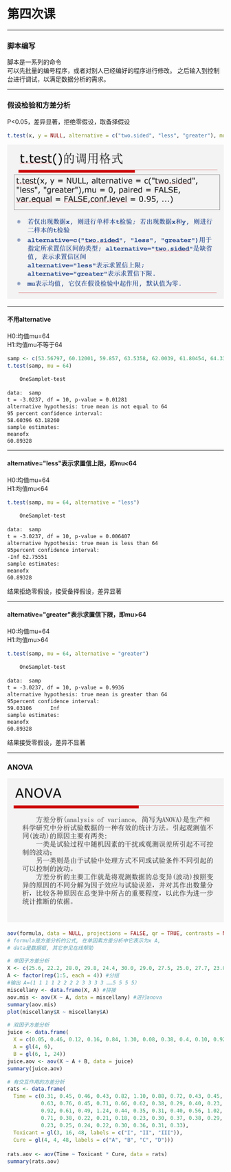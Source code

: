 # 第四次课

***

### 脚本编写

脚本是一系列的命令  
可以先批量的编号程序，或者对别人已经编好的程序进行修改。 之后输入到控制台进行调试，以满足数据分析的需求。
***

### 假设检验和方差分析

P<0.05，差异显著，拒绝零假设，取备择假设

```r
t.test(x, y = NULL, alternative = c("two.sided", "less", "greater"), mu = 0, paired = FALSE, var.equal = FALSE, conf.level = 0.95, ...)
```

![img_29.png](img_29.png)

***

#### 不用alternative

H0:均值mu=64  
H1:均值mu不等于64

```r
samp <- c(53.56797, 60.12001, 59.857, 63.5358, 62.0039, 61.80454, 64.3353, 61.38428, 60.05831, 65.93938, 57.21961)
t.test(samp, mu = 64)
```

```
    OneSamplet-test

data:  samp
t = -3.0237, df = 10, p-value = 0.01281
alternative hypothesis: true mean is not equal to 64
95 percent confidence interval:
58.60396 63.18260
sample estimates:
meanofx
60.89328 
```

***

#### alternative="less"表示求置信上限，即mu<64

H0:均值mu=64  
H1:均值mu<64

```r
t.test(samp, mu = 64, alternative = "less")
```

```
    OneSamplet-test

data:  samp
t = -3.0237, df = 10, p-value = 0.006407
alternative hypothesis: true mean is less than 64
95percent confidence interval:
-Inf 62.75551
sample estimates:
meanofx
60.89328

```

结果拒绝零假设，接受备择假设，差异显著

***

#### alternative="greater"表示求置信下限，即mu>64

H0:均值mu=64  
H1:均值mu>64

```r
t.test(samp, mu = 64, alternative = "greater")
```

```
    OneSamplet-test

data:  samp
t = -3.0237, df = 10, p-value = 0.9936
alternative hypothesis: true mean is greater than 64
95percent confidence interval:
59.03106      Inf
sample estimates:
meanofx
60.89328

```

结果接受零假设，差异不显著

***

### ANOVA

![img_30.png](img_30.png)

```r
aov(formula, data = NULL, projections = FALSE, qr = TRUE, contrasts = NULL, ...)
# formula是方差分析的公式, 在单因素方差分析中它表示为x A, 
# data是数据框, 其它参见在线帮助
```

```r
# 单因子方差分析
X <- c(25.6, 22.2, 28.0, 29.8, 24.4, 30.0, 29.0, 27.5, 25.0, 27.7, 23.0, 32.2, 28.8, 28.0, 31.5, 25.9, 20.6, 21.2, 22.0, 21.2) #数据
A <- factor(rep(1:5, each = 4)) #分组
#输出 A=(1 1 1 1 2 2 2 2 3 3 3 3 ……5 5 5 5）
miscellany <- data.frame(X, A) #拼接
aov.mis <- aov(X ~ A, data = miscellany) #进行anova
summary(aov.mis)
plot(miscellany$X ~ miscellany$A)
```

```r
# 双因子方差分析
juice <- data.frame(
  X = c(0.05, 0.46, 0.12, 0.16, 0.84, 1.30, 0.08, 0.38, 0.4, 0.10, 0.92, 1.57, 0.11, 0.43, 0.05, 0.10, 0.94, 1.10, 0.11, 0.44, 0.08, 0.03, 0.93, 1.15),
  A = gl(4, 6),
  B = gl(6, 1, 24))
juice.aov <- aov(X ~ A + B, data = juice)
summary(juice.aov)
```

```r
# 有交互作用的方差分析
rats <- data.frame(
  Time = c(0.31, 0.45, 0.46, 0.43, 0.82, 1.10, 0.88, 0.72, 0.43, 0.45,
           0.63, 0.76, 0.45, 0.71, 0.66, 0.62, 0.38, 0.29, 0.40, 0.23,
           0.92, 0.61, 0.49, 1.24, 0.44, 0.35, 0.31, 0.40, 0.56, 1.02,
           0.71, 0.38, 0.22, 0.21, 0.18, 0.23, 0.30, 0.37, 0.38, 0.29,
           0.23, 0.25, 0.24, 0.22, 0.30, 0.36, 0.31, 0.33),
  Toxicant = gl(3, 16, 48, labels = c("I", "II", "III")),
  Cure = gl(4, 4, 48, labels = c("A", "B", "C", "D")))

rats.aov <- aov(Time ~ Toxicant * Cure, data = rats)
summary(rats.aov)
```